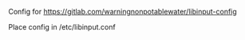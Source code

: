 Config for https://gitlab.com/warningnonpotablewater/libinput-config

Place config in /etc/libinput.conf
